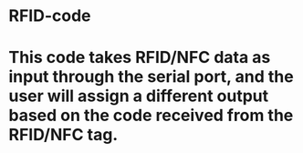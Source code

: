 # RFID-code
# This code takes RFID/NFC data as input through the serial port, and the user will assign a different output based on the code received from the RFID/NFC tag.
